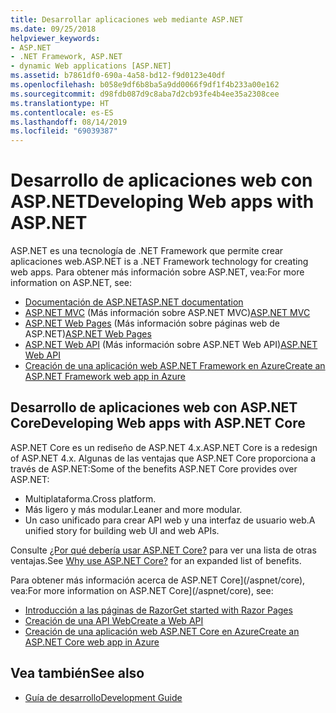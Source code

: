 ```yaml
---
title: Desarrollar aplicaciones web mediante ASP.NET
ms.date: 09/25/2018
helpviewer_keywords:
- ASP.NET
- .NET Framework, ASP.NET
- dynamic Web applications [ASP.NET]
ms.assetid: b7861df0-690a-4a58-bd12-f9d0123e40df
ms.openlocfilehash: b058e9df6b8ba5a9dd0066f9df1f4b233a00e162
ms.sourcegitcommit: d98fdb087d9c8aba7d2cb93fe4b4ee35a2308cee
ms.translationtype: HT
ms.contentlocale: es-ES
ms.lasthandoff: 08/14/2019
ms.locfileid: "69039387"
---
```

# <a name="developing-web-apps-with-aspnet"></a><span data-ttu-id="e7f91-102">Desarrollo de aplicaciones web con ASP.NET</span><span class="sxs-lookup"><span data-stu-id="e7f91-102">Developing Web apps with ASP.NET</span></span>

<span data-ttu-id="e7f91-103">ASP.NET es una tecnología de .NET Framework que permite crear aplicaciones web.</span><span class="sxs-lookup"><span data-stu-id="e7f91-103">ASP.NET is a .NET Framework technology for creating web apps.</span></span> <span data-ttu-id="e7f91-104">Para obtener más información sobre ASP.NET, vea:</span><span class="sxs-lookup"><span data-stu-id="e7f91-104">For more information on ASP.NET, see:</span></span>

- [<span data-ttu-id="e7f91-105">Documentación de ASP.NET</span><span class="sxs-lookup"><span data-stu-id="e7f91-105">ASP.NET documentation</span></span>](/aspnet/overview)
- <span data-ttu-id="e7f91-106">[ASP.NET MVC](https://go.microsoft.com/fwlink/p/?LinkID=227227) (Más información sobre ASP.NET MVC)</span><span class="sxs-lookup"><span data-stu-id="e7f91-106">[ASP.NET MVC](https://go.microsoft.com/fwlink/p/?LinkID=227227)</span></span>
- <span data-ttu-id="e7f91-107">[ASP.NET Web Pages](https://go.microsoft.com/fwlink/p/?LinkId=251040) (Más información sobre páginas web de ASP.NET)</span><span class="sxs-lookup"><span data-stu-id="e7f91-107">[ASP.NET Web Pages](https://go.microsoft.com/fwlink/p/?LinkId=251040)</span></span>
- <span data-ttu-id="e7f91-108">[ASP.NET Web API](https://go.microsoft.com/fwlink/p/?LinkId=251041) (Más información sobre ASP.NET Web API)</span><span class="sxs-lookup"><span data-stu-id="e7f91-108">[ASP.NET Web API](https://go.microsoft.com/fwlink/p/?LinkId=251041)</span></span>  
- [<span data-ttu-id="e7f91-109">Creación de una aplicación web ASP.NET Framework en Azure</span><span class="sxs-lookup"><span data-stu-id="e7f91-109">Create an ASP.NET Framework web app in Azure</span></span>](/azure/app-service/app-service-web-get-started-dotnet-framework)

## <a name="developing-web-apps-with-aspnet-core"></a><span data-ttu-id="e7f91-110">Desarrollo de aplicaciones web con ASP.NET Core</span><span class="sxs-lookup"><span data-stu-id="e7f91-110">Developing Web apps with ASP.NET Core</span></span>

<span data-ttu-id="e7f91-111">ASP.NET Core es un rediseño de ASP.NET 4.x.</span><span class="sxs-lookup"><span data-stu-id="e7f91-111">ASP.NET Core is a redesign of ASP.NET 4.x.</span></span> <span data-ttu-id="e7f91-112">Algunas de las ventajas que ASP.NET Core proporciona a través de ASP.NET:</span><span class="sxs-lookup"><span data-stu-id="e7f91-112">Some of the benefits ASP.NET Core provides over ASP.NET:</span></span>

- <span data-ttu-id="e7f91-113">Multiplataforma.</span><span class="sxs-lookup"><span data-stu-id="e7f91-113">Cross platform.</span></span>
- <span data-ttu-id="e7f91-114">Más ligero y más modular.</span><span class="sxs-lookup"><span data-stu-id="e7f91-114">Leaner and more modular.</span></span>
- <span data-ttu-id="e7f91-115">Un caso unificado para crear API web y una interfaz de usuario web.</span><span class="sxs-lookup"><span data-stu-id="e7f91-115">A unified story for building web UI and web APIs.</span></span>

<span data-ttu-id="e7f91-116">Consulte [¿Por qué debería usar ASP.NET Core?](/aspnet/core#why-choose-aspnet-core) para ver una lista de otras ventajas.</span><span class="sxs-lookup"><span data-stu-id="e7f91-116">See [Why use ASP.NET Core?](/aspnet/core#why-choose-aspnet-core) for an expanded list of benefits.</span></span>

<span data-ttu-id="e7f91-117">Para obtener más información acerca de ASP.NET Core](/aspnet/core), vea:</span><span class="sxs-lookup"><span data-stu-id="e7f91-117">For more information on ASP.NET Core](/aspnet/core), see:</span></span>

- [<span data-ttu-id="e7f91-118">Introducción a las páginas de Razor</span><span class="sxs-lookup"><span data-stu-id="e7f91-118">Get started with Razor Pages</span></span>](/aspnet/core/tutorials/razor-pages/razor-pages-start)
- [<span data-ttu-id="e7f91-119">Creación de una API Web</span><span class="sxs-lookup"><span data-stu-id="e7f91-119">Create a Web API</span></span>](/aspnet/core/tutorials/first-web-api)
- [<span data-ttu-id="e7f91-120">Creación de una aplicación web ASP.NET Core en Azure</span><span class="sxs-lookup"><span data-stu-id="e7f91-120">Create an ASP.NET Core web app in Azure</span></span>](/azure/app-service/app-service-web-get-started-dotnet)
  
## <a name="see-also"></a><span data-ttu-id="e7f91-121">Vea también</span><span class="sxs-lookup"><span data-stu-id="e7f91-121">See also</span></span>

- [<span data-ttu-id="e7f91-122">Guía de desarrollo</span><span class="sxs-lookup"><span data-stu-id="e7f91-122">Development Guide</span></span>](../../docs/framework/development-guide.md)
